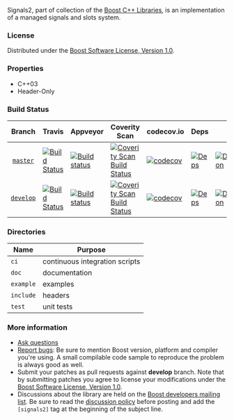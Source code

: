 Signals2, part of collection of the [Boost C++ Libraries](http://github.com/boostorg), is an implementation of a managed signals and slots system.

### License

Distributed under the [Boost Software License, Version 1.0](http://www.boost.org/LICENSE_1_0.txt).

### Properties

* C++03
* Header-Only

### Build Status

Branch          | Travis | Appveyor | Coverity Scan | codecov.io | Deps | Docs | Tests |
:-------------: | ------ | -------- | ------------- | ---------- | ---- | ---- | ----- |
[`master`](https://github.com/boostorg/signals2/tree/master) | [![Build Status](https://travis-ci.org/boostorg/signals2.svg?branch=master)](https://travis-ci.org/boostorg/signals2) | [![Build status](https://ci.appveyor.com/api/projects/status/vjbstowu1s13x4l5/branch/master?svg=true)](https://ci.appveyor.com/project/jeking3/signals2-db91c/branch/master) | [![Coverity Scan Build Status](https://scan.coverity.com/projects/15884/badge.svg)](https://scan.coverity.com/projects/boostorg-signals2) | [![codecov](https://codecov.io/gh/boostorg/signals2/branch/master/graph/badge.svg)](https://codecov.io/gh/boostorg/signals2/branch/master)| [![Deps](https://img.shields.io/badge/deps-master-brightgreen.svg)](https://pdimov.github.io/boostdep-report/master/signals2.html) | [![Documentation](https://img.shields.io/badge/docs-master-brightgreen.svg)](http://www.boost.org/doc/libs/master/doc/html/signals2.html) | [![Enter the Matrix](https://img.shields.io/badge/matrix-master-brightgreen.svg)](https://regression.boost.io/master/developer/signals2.html)
[`develop`](https://github.com/boostorg/signals2/tree/develop) | [![Build Status](https://travis-ci.org/boostorg/signals2.svg?branch=develop)](https://travis-ci.org/boostorg/signals2) | [![Build status](https://ci.appveyor.com/api/projects/status/vjbstowu1s13x4l5/branch/develop?svg=true)](https://ci.appveyor.com/project/jeking3/signals2-db91c/branch/develop) | [![Coverity Scan Build Status](https://scan.coverity.com/projects/15884/badge.svg)](https://scan.coverity.com/projects/boostorg-signals2) | [![codecov](https://codecov.io/gh/boostorg/signals2/branch/develop/graph/badge.svg)](https://codecov.io/gh/boostorg/signals2/branch/develop) | [![Deps](https://img.shields.io/badge/deps-develop-brightgreen.svg)](https://pdimov.github.io/boostdep-report/develop/signals2.html) | [![Documentation](https://img.shields.io/badge/docs-develop-brightgreen.svg)](http://www.boost.org/doc/libs/develop/doc/html/signals2.html) | [![Enter the Matrix](https://img.shields.io/badge/matrix-develop-brightgreen.svg)](https://regression.boost.io/develop/developer/signals2.html)

### Directories

| Name        | Purpose                        |
| ----------- | ------------------------------ |
| `ci`        | continuous integration scripts |
| `doc`       | documentation                  |
| `example`   | examples                       |
| `include`   | headers                        |
| `test`      | unit tests                     |

### More information

* [Ask questions](http://stackoverflow.com/questions/ask?tags=c%2B%2B,boost,boost-signals2)
* [Report bugs](https://github.com/boostorg/signals2/issues): Be sure to mention Boost version, platform and compiler you're using. A small compilable code sample to reproduce the problem is always good as well.
* Submit your patches as pull requests against **develop** branch. Note that by submitting patches you agree to license your modifications under the [Boost Software License, Version 1.0](http://www.boost.org/LICENSE_1_0.txt).
* Discussions about the library are held on the [Boost developers mailing list](http://www.boost.org/community/groups.html#main). Be sure to read the [discussion policy](http://www.boost.org/community/policy.html) before posting and add the `[signals2]` tag at the beginning of the subject line.

